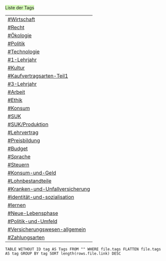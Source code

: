 <span style="background:#d3f8b6">Liste der Tags</span>

|                                                                                                |
| ---------------------------------------------------------------------------------------------- |
| [#Wirtschaft](app://obsidian.md/index.html#Wirtschaft)                                         |
| [#Recht](app://obsidian.md/index.html#Recht)                                                   |
| [#Ökologie](app://obsidian.md/index.html#%C3%96kologie)                                        |
| [#Politik](app://obsidian.md/index.html#Politik)                                               |
| [#Technologie](app://obsidian.md/index.html#Technologie)                                       |
| [#1-Lehrjahr](app://obsidian.md/index.html#1-Lehrjahr)                                         |
| [#Kultur](app://obsidian.md/index.html#Kultur)                                                 |
| [#Kaufvertragsarten-Teil1](app://obsidian.md/index.html#Kaufvertragsarten-Teil1)               |
| [#3-Lehrjahr](app://obsidian.md/index.html#3-Lehrjahr)                                         |
| [#Arbeit](app://obsidian.md/index.html#Arbeit)                                                 |
| [#Ethik](app://obsidian.md/index.html#Ethik)                                                   |
| [#Konsum](app://obsidian.md/index.html#Konsum)                                                 |
| [#SUK](app://obsidian.md/index.html#SUK)                                                       |
| [#SUK/Produktion](app://obsidian.md/index.html#SUK/Produktion)                                 |
| [#Lehrvertrag](app://obsidian.md/index.html#Lehrvertrag)                                       |
| [#Preisbildung](app://obsidian.md/index.html#Preisbildung)                                     |
| [#Budget](app://obsidian.md/index.html#Budget)                                                 |
| [#Sprache](app://obsidian.md/index.html#Sprache)                                               |
| [#Steuern](app://obsidian.md/index.html#Steuern)                                               |
| [#Konsum-und-Geld](app://obsidian.md/index.html#Konsum-und-Geld)                               |
| [#Lohnbestandteile](app://obsidian.md/index.html#Lohnbestandteile)                             |
| [#Kranken-und-Unfallversicherung](app://obsidian.md/index.html#Kranken-und-Unfallversicherung) |
| [#identität-und-sozialisation](app://obsidian.md/index.html#identit%C3%A4t-und-sozialisation)  |
| [#lernen](app://obsidian.md/index.html#lernen)                                                 |
| [#Neue-Lebensphase](app://obsidian.md/index.html#Neue-Lebensphase)                             |
| [#Politik-und-Umfeld](app://obsidian.md/index.html#Politik-und-Umfeld)                         |
| [#Versicherungswesen-allgemein](app://obsidian.md/index.html#Versicherungswesen-allgemein)     |
| [#Zahlungsarten](app://obsidian.md/index.html#Zahlungsarten)                                   |

```dataview
TABLE WITHOUT ID tag AS Tags FROM "" WHERE file.tags FLATTEN file.tags AS tag GROUP BY tag SORT length(rows.file.link) DESC
```

